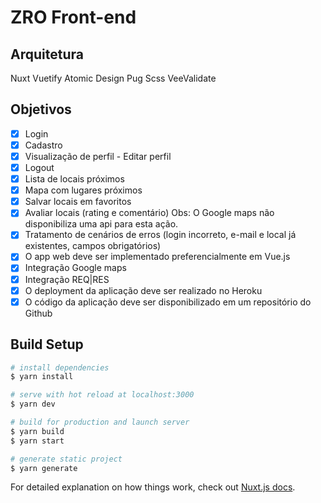 # ZRO Front-end

## Arquitetura

Nuxt
Vuetify
Atomic Design
Pug
Scss
VeeValidate


## Objetivos

- [x] Login
- [x] Cadastro
- [x] Visualização de perfil - Editar perfil
- [x] Logout
- [x] Lista de locais próximos
- [x] Mapa com lugares próximos
- [x] Salvar locais em favoritos
- [x] Avaliar locais (rating e comentário) Obs: O Google maps não disponibiliza uma api para esta ação.
- [x] Tratamento de cenários de erros (login incorreto, e-mail e local já existentes, campos obrigatórios)
- [x] O app web deve ser implementado preferencialmente em Vue.js
- [x] Integração Google maps
- [x] Integração REQ|RES
- [x] O deployment da aplicação deve ser realizado no Heroku
- [x] O código da aplicação deve ser disponibilizado em um repositório do Github

## Build Setup

```bash
# install dependencies
$ yarn install

# serve with hot reload at localhost:3000
$ yarn dev

# build for production and launch server
$ yarn build
$ yarn start

# generate static project
$ yarn generate
```

For detailed explanation on how things work, check out [Nuxt.js docs](https://nuxtjs.org).
